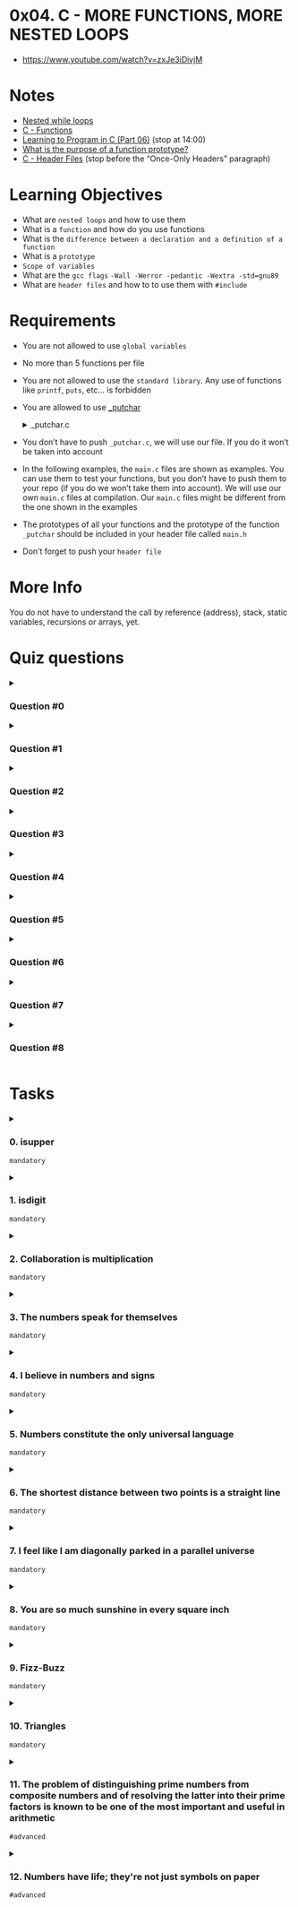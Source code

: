 # **0x04. C - MORE FUNCTIONS, MORE NESTED LOOPS**

- https://www.youtube.com/watch?v=zxJe3iDivjM

# Notes
- [Nested while loops](https://www.youtube.com/watch?v=Z3iGeQ1gIss)
- [C - Functions](http://www.tutorialspoint.com/cprogramming/c_functions.htm)
- [Learning to Program in C (Part 06)](https://www.youtube.com/watch?v=qMlnFwYdqIw) (stop at 14:00)
- [What is the purpose of a function prototype?](https://www.geeksforgeeks.org/what-is-the-purpose-of-a-function-prototype/)
- [C - Header Files](https://www.tutorialspoint.com/cprogramming/c_header_files.htm) (stop before the “Once-Only Headers” paragraph)

# Learning Objectives
- What are `nested loops` and how to use them
- What is a `function` and how do you use functions
- What is the `difference between a declaration and a definition of a function`
- What is a `prototype`
- `Scope of variables`
- What are the `gcc flags` `-Wall -Werror -pedantic -Wextra -std=gnu89`
- What are `header files` and how to to use them with `#include`

# Requirements
- You are not allowed to use `global variables`
- No more than 5 functions per file
- You are not allowed to use the `standard library`. Any use of functions like `printf`, `puts`, etc… is forbidden
- You are allowed to use [_putchar](https://github.com/holbertonschool/_putchar.c/blob/master/_putchar.c)
    <details><summary>_putchar.c</summary>

    ```
    #include <unistd.h>

    /**
    * _putchar - writes the character c to stdout
    * @c: The character to print
    *
    * Return: On success 1.
    * On error, -1 is returned, and errno is set appropriately.
    */
    int _putchar(char c)
    {
            return (write(1, &c, 1));
    }
    ```
    This code snippet defines a function named `_putchar` that writes a single character to the standard output (stdout). It is a simple implementation of the `_putchar` function.
    ```
    #include <unistd.h>
    ```
    This line includes the header file `unistd.h`, which provides access to various system-level functions, including the `write` function that will be used in the `_putchar` function.
    ```
    int _putchar(char c)
    {
        return (write(1, &c, 1));
    }

    ```
    This section defines the `_putchar` function. It takes a single parameter, `c`, which represents the character to be printed.

    The function body consists of a single line that calls the `write` function with the following arguments:
    - `1`: The file descriptor representing the standard output (stdout).
    - `&c`: The address of the character `c` to be written.
    - `1`: The number of bytes to write (in this case, 1 byte for a single character).

    The `write` function is a low-level system call that writes data to a file descriptor. In this case, it writes the character `c` to the standard output. The return value of `write` is then returned by the `_putchar` function.

    Overall, this code provides a basic implementation of the `_putchar` function that can be used to print characters to the standard output. It's often used in conjunction with other functions to build more complex I/O operations or to customize the output format in C programs.
    </details>

- You don’t have to push `_putchar.c`, we will use our file. If you do it won’t be taken into account
- In the following examples, the ``main.c`` files are shown as examples. You can use them to test your functions, but you don’t have to push them to your repo (if you do we won’t take them into account). We will use our own `main.c` files at compilation. Our `main.c` files might be different from the one shown in the examples
- The prototypes of all your functions and the prototype of the function `_putchar` should be included in your header file called `main.h`
- Don’t forget to push your `header file`

# More Info
You do not have to understand the call by reference (address), stack, static variables, recursions or arrays, yet.

# Quiz questions

<details>
<summary>

### Question #0
</summary>

What is the output of the following piece of code?
```
int i;

i = 9;
while (i--)
{
    printf("%d", i);
}
```
- [ ] 9876543210
- [ ] 987654321
- [x] 876543210
- [ ] 87654321

> The `while` loop is initiated with the condition `i--`. This condition decrements the value of `i` by 1 and evaluates the result. The loop continues as long as the condition is true (non-zero). Since the post-decrement operator `--` is used, the loop will iterate 9 times.
</details>

<details>
<summary>

### Question #1
</summary>

What is the output of the following piece of code?
```
int i;

for (i = 0; i < 10; i++)
{
    printf("%d", i * 2);
}
```
- [x] 024681012141618
- [ ] 2468101214161820
- [ ] 0123456789
</details>

<details>
<summary>

### Question #2
</summary>

What is the output of the following piece of code?
```
int i;

i = 0;
while (i < 10)
{
    printf("%d", i % 2);
    i++;
}
```
- [ ] 1010101010
- [ ] 0123456789
- [x] 0101010101
</details>

<details>
<summary>

### Question #3
</summary>

What is the output of the following piece of code?
```
int i;

i = 0;
while (i < 10)
{
    i++;
    printf("%d", i / 2);
}
```
- [ ] 0112233445
- [ ] 0123456789
- [x] 0011223344

> In C, when you divide two integers, the result will be of integer type. If the division operation produces a fractional result, the fractional part will be truncated, and only the whole number part will be retained. For example, if you divide 5 by 2, the result will be 2, not 2.5. The fractional part 0.5 is discarded because the division is performed using integer operands. 
</details>

<details>
<summary>

### Question #4
</summary>

What is the return value of the following function?
```
int some_function(void)
{
    int i;

    for (i = 0; i < 10; i++)
    {
        printf("%d", i);
    }
    return(i);
}
```
- [ ] 10
- [ ] 0123456789
- [ ] 9
- [ ] 0
</details>

<details>
<summary>

### Question #5
</summary>

What is the output of the following piece of code?
```
int i;

i = 9;
while (--i)
{
    printf("%d", i);
}
```
- [ ] 876543210
- [ ] 987654321
- [ ] 9876543210
- [ ] 87654321
</details>

<details>
<summary>

### Question #6
</summary>

What is the return value of the following function?
```
int some_function(void)
{
    printf("%d", 12);
    return (98);
}
```
- [ ] 402
- [ ] 98
- [ ] 12
</details>

<details>
<summary>

### Question #7
</summary>

What is the output of the following piece of code?
```
int i;

i = -9;
while (i < 0)
{
    printf("%d", -i);
    i++;
}
```
- [ ] -9-8-7-6-5-4-3-2-10
- [ ] -9-8-7-6-5-4-3-2-1
- [ ] 987654321
- [ ] 9876543210
</details>

<details>
<summary>

### Question #8
</summary>

What is the output of the following piece of code?
```
int i;

for (i = 48; i < 58; i++)
{
    printf("%c", i);
}
```
- [ ] School
- [ ] 0123456789
- [ ] 48495051525354555657
</details>

# Tasks

<details>
<summary>

### 0. isupper
`mandatory`
</summary>

Write a function that checks for uppercase character.
- Prototype: `int _isupper(int c);`
- Returns `1` if c is uppercase
- Returns `0` otherwise

FYI: The standard library provides a similar function: `isupper`. Run `man isupper `to learn more.
```
julien@ubuntu:~/0x04$ cat 0-main.c
#include "main.h"
#include <stdio.h>

/**
 * main - check the code.
 *
 * Return: Always 0.
 */
int main(void)
{
    char c;

    c = 'A';
    printf("%c: %d\n", c, _isupper(c));
    c = 'a';
    printf("%c: %d\n", c, _isupper(c));
    return (0);
}
julien@ubuntu:~/0x04$ gcc -Wall -pedantic -Werror -Wextra -std=gnu89 0-main.c 0-isupper.c -o 0-isuper
julien@ubuntu:~/0x04$ ./0-isuper 
A: 1
a: 0
julien@ubuntu:~/0x04$ 
```
Repo:
- GitHub repository: alx-low_level_programming
- Directory: 0x04-more_functions_nested_loops
- File: [0-isupper.c]()
</details>

<details>
<summary>

### 1. isdigit
`mandatory`
</summary>

Write a function that checks for a digit (`0` through `9`).
- Prototype: `int _isdigit(int c);`
- Returns `1` if `c` is a digit
- Returns `0` otherwise

FYI: The standard library provides a similar function: isdigit. Run man isdigit to learn more.
```
julien@ubuntu:~/0x04$ cat 1-main.c 
#include "main.h"
#include <stdio.h>

/**
 * main - check the code
 *
 * Return: Always 0.
 */
int main(void)
{
    char c;

    c = '0';
    printf("%c: %d\n", c, _isdigit(c));
    c = 'a';
    printf("%c: %d\n", c, _isdigit(c));
    return (0);
}
julien@ubuntu:~/0x04$ gcc -Wall -pedantic -Werror -Wextra -std=gnu89 1-main.c 1-isdigit.c -o 1-isdigit
julien@ubuntu:~/0x04$ ./1-isdigit 
0: 1
a: 0
julien@ubuntu:~/0x04$ 
```
Repo:
- GitHub repository: alx-low_level_programming
- Directory: 0x04-more_functions_nested_loops
- File: [1-isdigit.c]()
</details>

<details>
<summary>

### 2. Collaboration is multiplication
`mandatory`
</summary>

Write a function that multiplies two integers.
- Prototype: `int mul(int a, int b);`
```
julien@ubuntu:~/0x04$ cat 2-main.c
#include "main.h"
#include <stdio.h>

/**
 * main - check the code
 *
 * Return: Always 0.
 */
int main(void)
{
    printf("%d\n", mul(98, 1024));
    printf("%d\n", mul(-402, 4096));
    return (0);
}
julien@ubuntu:~/0x04$ gcc -Wall -pedantic -Werror -Wextra -std=gnu89 2-main.c 2-mul.c -o 2-mul
julien@ubuntu:~/0x04$ ./2-mul 
100352
-1646592
julien@ubuntu:~/0x04$ 
```
Repo:
- GitHub repository: alx-low_level_programming
- Directory: 0x04-more_functions_nested_loops
- le: [2-mul.c]()
</details>

<details>
<summary>

### 3. The numbers speak for themselves
`mandatory`
</summary>

Write a function that prints the numbers, from `0` to `9`, followed by a new line.
- Prototype: `void print_numbers(void);`
- You can only use `_putchar` twice in your code
```
julien@ubuntu:~/0x04$ cat 3-main.c 
#include "main.h"

/**
 * main - check the code
 *
 * Return: Always 0.
 */
int main(void)
{
    print_numbers();
    return (0);
}
julien@ubuntu:~/0x04$ gcc -Wall -pedantic -Werror -Wextra -std=gnu89 _putchar.c 3-main.c 3-print_numbers.c -o 3-print_numbers
julien@ubuntu:~/0x04$ ./3-print_numbers | cat -e
0123456789$
julien@ubuntu:~/0x04$ 
```
Repo:
- GitHub repository: alx-low_level_programming
- Directory: 0x04-more_functions_nested_loops
- File: [3-print_numbers.c]()
</details>

<details>
<summary>

### 4. I believe in numbers and signs
`mandatory`
</summary>

Write a function that prints the numbers, from `0` to `9`, followed by a new line.
- Prototype: `void print_most_numbers(void);`
- Do not print `2` and `4`
- You can only use `_putchar` twice in your code
```
julien@ubuntu:~/0x04$ cat 4-main.c
#include "main.h"

/**
 * main - check the code
 *
 * Return: Always 0.
 */
int main(void)
{
    print_most_numbers();
    return (0);
}
julien@ubuntu:~/0x04$ gcc -Wall -pedantic -Werror -Wextra -std=gnu89 _putchar.c 4-main.c 4-print_most_numbers.c -o 4-print_most_numbers
julien@ubuntu:~/0x04$ ./4-print_most_numbers 
01356789
julien@ubuntu:~/0x04$ 
```
Repo:
- GitHub repository: alx-low_level_programming
- Directory: 0x04-more_functions_nested_loops
- File: [4-print_most_numbers.c]()
</details>

<details>
<summary>

### 5. Numbers constitute the only universal language
`mandatory`
</summary>

Write a function that prints 10 times the numbers, from `0` to `14`, followed by a new line.
- Prototype: `void more_numbers(void);`
- You can only use `_putchar` three times in your code
```
julien@ubuntu:~/0x04$ cat 5-main.c
#include "main.h"

/**
 * main - check the code
 *
 * Return: Always 0.
 */
int main(void)
{
    more_numbers();
    return (0);
}
julien@ubuntu:~/0x04$ gcc -Wall -pedantic -Werror -Wextra -std=gnu89 _putchar.c 5-main.c 5-more_numbers.c -o 5-more_numbers
julien@ubuntu:~/0x04$ ./5-more_numbers 
01234567891011121314
01234567891011121314
01234567891011121314
01234567891011121314
01234567891011121314
01234567891011121314
01234567891011121314
01234567891011121314
01234567891011121314
01234567891011121314
julien@ubuntu:~/0x04
```
Repo:
- GitHub repository: alx-low_level_programming
- Directory: 0x04-more_functions_nested_loops
- File: [5-more_numbers.c]()
</details>

<details>
<summary>

### 6. The shortest distance between two points is a straight line
`mandatory`
</summary>

Write a function that draws a straight line in the terminal.
- Prototype: `void print_line(int n);`
- You can only use `_putchar` function to print
- Where `n` is the number of times the character `_` should be printed
- The line should end with a `\n`
- If `n` is `0` or less, the function should only print `\n`
```
julien@ubuntu:~/0x04$ cat 6-main.c
#include "main.h"

/**
 * main - check the code
 *
 * Return: Always 0.
 */
int main(void)
{
    print_line(0);
    print_line(2);
    print_line(10);
    print_line(-4);
    return (0);
}
julien@ubuntu:~/0x04$ gcc -Wall -pedantic -Werror -Wextra -std=gnu89 _putchar.c 6-main.c 6-print_line.c -o 6-lines
julien@ubuntu:~/0x04$ ./6-lines | cat -e
$
__$
__________$
$
julien@ubuntu:~/0x04$ 
```
Repo:
- GitHub repository: alx-low_level_programming
- Directory: 0x04-more_functions_nested_loops
- File: [6-print_line.c]()
</details>

<details>
<summary>

### 7. I feel like I am diagonally parked in a parallel universe
`mandatory`
</summary>

Write a function that draws a diagonal line on the terminal.
- Prototype: `void print_diagonal(int n);`
- You can only use `_putchar` function to print
- Where n is the number of times the character `\` should be printed
- The diagonal should end with a `\n`
- If `n` is `0` or less, the function should only print a `\n`
```
julien@ubuntu:~/0x04$ cat 7-main.c
#include "main.h"

/**
 * main - check the code
 *
 * Return: Always 0.
 */
int main(void)
{
    print_diagonal(0);
    print_diagonal(2);
    print_diagonal(10);
    print_diagonal(-4);
    return (0);
}
julien@ubuntu:~/0x04$ gcc -Wall -pedantic -Werror -Wextra -std=gnu89 _putchar.c 7-main.c 7-print_diagonal.c -o 7-diagonals
julien@ubuntu:~/0x04$ ./7-diagonals | cat -e
$
\$
 \$
\$
 \$
  \$
   \$
    \$
     \$
      \$
       \$
        \$
         \$
$
julien@ubuntu:~/0x04$ 
```
Repo:
- GitHub repository: alx-low_level_programming
- Directory: 0x04-more_functions_nested_loops
- File: [7-print_diagonal.c]()
</details>

<details>
<summary>

### 8. You are so much sunshine in every square inch
`mandatory`
</summary>

Write a function that prints a square, followed by a new line.
- Prototype: `void print_square(int size);`
- You can only use `_putchar` function to print
- Where `size` is the size of the square
- If `size` is `0` or less, the function should print only a new line
- Use the character `#` to print the square
```
julien@ubuntu:~/0x04$ cat 8-main.c 
#include "main.h"

/**
 * main - check the code
 *
 * Return: Always 0.
 */
int main(void)
{
    print_square(2);
    print_square(10);
    print_square(0);
    return (0);
}

julien@ubuntu:~/0x04$ gcc -Wall -pedantic -Werror -Wextra -std=gnu89 _putchar.c 8-main.c 8-print_square.c -o 8-squares
julien@ubuntu:~/0x04$ ./8-squares 
##
##
##########
##########
##########
##########
##########
##########
##########
##########
##########
##########

julien@ubuntu:~/0x04$ 
```
Repo:
- GitHub repository: alx-low_level_programming
- Directory: 0x04-more_functions_nested_loops
- File: [8-print_square.c]()
</details>

<details>
<summary>

### 9. Fizz-Buzz
`mandatory`
</summary>

The “Fizz-Buzz test” is an interview question designed to help filter out the 99.5% of programming job candidates who can’t seem to program their way out of a wet paper bag.

Write a program that prints the numbers from `1` to `100`, followed by a new line. But for multiples of three print `Fizz` instead of the number and for the multiples of five print `Buzz`. For numbers which are multiples of both three and five print `FizzBuzz`.
- Each number or word should be separated by a space
- You are allowed to use the standard library
```
julien@ubuntu:~/0x04$ gcc -Wall -pedantic -Werror -Wextra -std=gnu89 9-fizz_buzz.c -o 9-fizz_buzz
julien@ubuntu:~/0x04$ ./9-fizz_buzz 
1 2 Fizz 4 Buzz Fizz 7 8 Fizz Buzz 11 Fizz 13 14 FizzBuzz 16 17 Fizz 19 Buzz Fizz 22 23 Fizz Buzz 26 Fizz 28 29 FizzBuzz 31 32 Fizz 34 Buzz Fizz 37 38 Fizz Buzz 41 Fizz 43 44 FizzBuzz 46 47 Fizz 49 Buzz Fizz 52 53 Fizz Buzz 56 Fizz 58 59 FizzBuzz 61 62 Fizz 64 Buzz Fizz 67 68 Fizz Buzz 71 Fizz 73 74 FizzBuzz 76 77 Fizz 79 Buzz Fizz 82 83 Fizz Buzz 86 Fizz 88 89 FizzBuzz 91 92 Fizz 94 Buzz Fizz 97 98 Fizz Buzz
julien@ubuntu:~/0x04$ 
```
Repo:
- GitHub repository: alx-low_level_programming
- Directory: 0x04-more_functions_nested_loops
- File: [9-fizz_buzz.c]()
</details>

<details>
<summary>

### 10. Triangles
`mandatory`
</summary>

Write a function that prints a triangle, followed by a new line.
- Prototype: `void print_triangle(int size);`
- You can only use `_putchar` function to print
- Where `size` is the size of the triangle
- If `size` is `0` or less, the function should print only a new line
- Use the character `#` to print the triangle
```
julien@ubuntu:~/0x04$ cat 10-main.c 
#include "main.h"

/**
 * main - check the code
 *
 * Return: Always 0.
 */
int main(void)
{
    print_triangle(2);
    print_triangle(10);
    print_triangle(1);
    print_triangle(0);
    return (0);
}
julien@ubuntu:~/0x04$ gcc -Wall -pedantic -Werror -Wextra -std=gnu89 _putchar.c 10-main.c 10-print_triangle.c -o 10-triangles
julien@ubuntu:~/0x04$ ./10-triangles 
 #
##
         #
        ##
       ###
      ####
     #####
    ######
   #######
  ########
 #########
##########
#

julien@ubuntu:~/0x04$ ./10-triangles | tr ' ' . | cat -e
.#$
##$
.........#$
........##$
.......###$
......####$
.....#####$
....######$
...#######$
..########$
.#########$
##########$
#$
$
julien@ubuntu:~/0x04$
```
Repo:
- GitHub repository: alx-low_level_programming
- Directory: 0x04-more_functions_nested_loops
- File: [10-print_triangle.c]()
</details>

<details>
<summary>

### 11. The problem of distinguishing prime numbers from composite numbers and of resolving the latter into their prime factors is known to be one of the most important and useful in arithmetic
`#advanced`
</summary>

The prime factors of `1231952` are `2`, `2`, `2`, `2`, `37` and `2081`.

Write a program that finds and prints the largest prime factor of the number `612852475143`, followed by a new line.
- You are allowed to use the standard library
- Your program will be compiled with this command: `gcc -Wall -pedantic -Werror -Wextra -std=gnu89 100-prime_factor.c -o 100-prime_factor -lm`
Repo:
- GitHub repository: alx-low_level_programming
- Directory: 0x04-more_functions_nested_loops
- File: [100-prime_factor.c]()
</details>

<details>
<summary>

### 12. Numbers have life; they're not just symbols on paper
`#advanced`
</summary>

Write a function that prints an integer.
- Prototype: `void print_number(int n);`
- You can only use `_putchar` function to print
- You are not allowed to use `long`
- You are not allowed to use arrays or pointers
- You are not allowed to hard-code special values
```
julien@ubuntu:~/0x04$ cat 101-main.c
#include "main.h"

/**
 * main - check the code
 *
 * Return: Always 0.
 */
int main(void)
{
    print_number(98);
    _putchar('\n');
    print_number(402);
    _putchar('\n');
    print_number(1024);
    _putchar('\n');
    print_number(0);
    _putchar('\n');
    print_number(-98);
    _putchar('\n');
    return (0);
}
julien@ubuntu:~/0x04$ gcc -Wall -pedantic -Werror -Wextra -std=gnu89 _putchar.c 101-main.c 101-print_number.c -o 101-print_numbers
julien@ubuntu:~/0x04$ ./101-print_numbers 
98
402
1024
0
-98
julien@ubuntu:~/0x04$ 
```
Repo:
- GitHub repository: alx-low_level_programming
- Directory: 0x04-more_functions_nested_loops
- File: [101-print_number.c]()
</details>